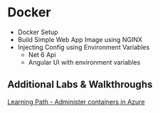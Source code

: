 # Docker 

- Docker Setup
- Build Simple Web App Image using NGINX
- Injecting Config using Environment Variables
    - Net 6 Api
    - Angular UI with environment variables

## Additional Labs & Walkthroughs

[Learning Path - Administer containers in Azure](https://docs.microsoft.com/en-us/learn/paths/administer-containers-in-azure/)